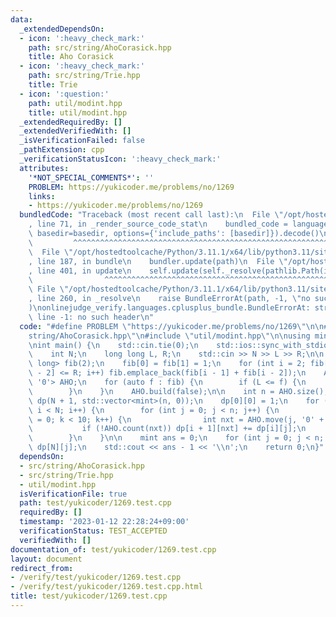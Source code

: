 ```yaml
---
data:
  _extendedDependsOn:
  - icon: ':heavy_check_mark:'
    path: src/string/AhoCorasick.hpp
    title: Aho Corasick
  - icon: ':heavy_check_mark:'
    path: src/string/Trie.hpp
    title: Trie
  - icon: ':question:'
    path: util/modint.hpp
    title: util/modint.hpp
  _extendedRequiredBy: []
  _extendedVerifiedWith: []
  _isVerificationFailed: false
  _pathExtension: cpp
  _verificationStatusIcon: ':heavy_check_mark:'
  attributes:
    '*NOT_SPECIAL_COMMENTS*': ''
    PROBLEM: https://yukicoder.me/problems/no/1269
    links:
    - https://yukicoder.me/problems/no/1269
  bundledCode: "Traceback (most recent call last):\n  File \"/opt/hostedtoolcache/Python/3.11.1/x64/lib/python3.11/site-packages/onlinejudge_verify/documentation/build.py\"\
    , line 71, in _render_source_code_stat\n    bundled_code = language.bundle(stat.path,\
    \ basedir=basedir, options={'include_paths': [basedir]}).decode()\n          \
    \         ^^^^^^^^^^^^^^^^^^^^^^^^^^^^^^^^^^^^^^^^^^^^^^^^^^^^^^^^^^^^^^^^^^^^^^^^^^^^^^^^^\n\
    \  File \"/opt/hostedtoolcache/Python/3.11.1/x64/lib/python3.11/site-packages/onlinejudge_verify/languages/cplusplus.py\"\
    , line 187, in bundle\n    bundler.update(path)\n  File \"/opt/hostedtoolcache/Python/3.11.1/x64/lib/python3.11/site-packages/onlinejudge_verify/languages/cplusplus_bundle.py\"\
    , line 401, in update\n    self.update(self._resolve(pathlib.Path(included), included_from=path))\n\
    \                ^^^^^^^^^^^^^^^^^^^^^^^^^^^^^^^^^^^^^^^^^^^^^^^^^^^^^^^^^\n \
    \ File \"/opt/hostedtoolcache/Python/3.11.1/x64/lib/python3.11/site-packages/onlinejudge_verify/languages/cplusplus_bundle.py\"\
    , line 260, in _resolve\n    raise BundleErrorAt(path, -1, \"no such header\"\
    )\nonlinejudge_verify.languages.cplusplus_bundle.BundleErrorAt: string/AhoCorasick.hpp:\
    \ line -1: no such header\n"
  code: "#define PROBLEM \"https://yukicoder.me/problems/no/1269\"\n\n#include \"\
    string/AhoCorasick.hpp\"\n#include \"util/modint.hpp\"\n\nusing mint = atcoder::modint1000000007;\n\
    \nint main() {\n    std::cin.tie(0);\n    std::ios::sync_with_stdio(false);\n\
    \    int N;\n    long long L, R;\n    std::cin >> N >> L >> R;\n\n    std::vector<long\
    \ long> fib(2);\n    fib[0] = fib[1] = 1;\n    for (int i = 2; fib[i - 1] + fib[i\
    \ - 2] <= R; i++) fib.emplace_back(fib[i - 1] + fib[i - 2]);\n    AhoCorasick<10,\
    \ '0'> AHO;\n    for (auto f : fib) {\n        if (L <= f) {\n            AHO.add(std::to_string(f));\n\
    \        }\n    }\n    AHO.build(false);\n\n    int n = AHO.size();\n    std::vector<std::vector<mint>>\
    \ dp(N + 1, std::vector<mint>(n, 0));\n    dp[0][0] = 1;\n    for (int i = 0;\
    \ i < N; i++) {\n        for (int j = 0; j < n; j++) {\n            for (int k\
    \ = 0; k < 10; k++) {\n                int nxt = AHO.move(j, '0' + k);\n     \
    \           if (!AHO.count(nxt)) dp[i + 1][nxt] += dp[i][j];\n            }\n\
    \        }\n    }\n\n    mint ans = 0;\n    for (int j = 0; j < n; j++) ans +=\
    \ dp[N][j];\n    std::cout << ans - 1 << '\\n';\n    return 0;\n}"
  dependsOn:
  - src/string/AhoCorasick.hpp
  - src/string/Trie.hpp
  - util/modint.hpp
  isVerificationFile: true
  path: test/yukicoder/1269.test.cpp
  requiredBy: []
  timestamp: '2023-01-12 22:28:24+09:00'
  verificationStatus: TEST_ACCEPTED
  verifiedWith: []
documentation_of: test/yukicoder/1269.test.cpp
layout: document
redirect_from:
- /verify/test/yukicoder/1269.test.cpp
- /verify/test/yukicoder/1269.test.cpp.html
title: test/yukicoder/1269.test.cpp
---
```

